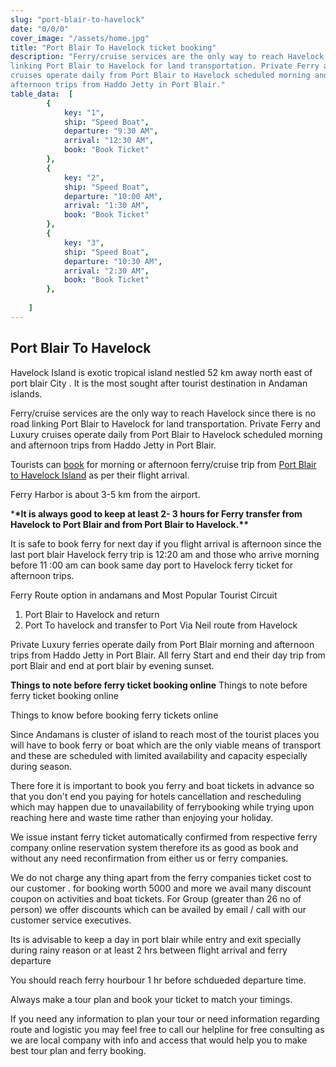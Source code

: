 ```yaml
---
slug: "port-blair-to-havelock"
date: "0/0/0"
cover_image: "/assets/home.jpg"
title: "Port Blair To Havelock ticket booking"
description: "Ferry/cruise services are the only way to reach Havelock since there is no road
linking Port Blair to Havelock for land transportation. Private Ferry and Luxury
cruises operate daily from Port Blair to Havelock scheduled morning and
afternoon trips from Haddo Jetty in Port Blair."
table_data:  [
		{
			key: "1",
			ship: "Speed Boat",
			departure: "9:30 AM",
			arrival: "12:30 AM",
			book: "Book Ticket"
		},
		{
			key: "2",
			ship: "Speed Boat",
			departure: "10:00 AM",
			arrival: "1:30 AM",
			book: "Book Ticket"
		},
		{
			key: "3",
			ship: "Speed Boat",
			departure: "10:30 AM",
			arrival: "2:30 AM",
			book: "Book Ticket"
		},
		
	]
---
```


## Port Blair To Havelock

Havelock Island is exotic tropical island nestled 52 km away north east of port
blair City . It is the most sought after tourist destination in Andaman islands.

Ferry/cruise services are the only way to reach Havelock since there is no road
linking Port Blair to Havelock for land transportation. Private Ferry and Luxury
cruises operate daily from Port Blair to Havelock scheduled morning and
afternoon trips from Haddo Jetty in Port Blair.

Tourists can [book](https://ferrybooking.in/book/ferry-booking.php) for morning
or afternoon ferry/cruise trip from
[Port Blair to Havelock Island](https://ferrybooking.in/book/ferry-booking.php)
as per their flight arrival.

Ferry Harbor is about 3-5 km from the airport.

\***\*It is always good to keep at least 2- 3 hours for Ferry transfer from
Havelock to Port Blair and from Port Blair to Havelock.\*\***

It is safe to book ferry for next day if you flight arrival is afternoon since
the last port blair Havelock ferry trip is 12:20 am and those who arrive morning
before 11 :00 am can book same day port to Havelock ferry ticket for afternoon
trips.

Ferry Route option in andamans and Most Popular Tourist Circuit

1.  Port Blair to Havelock and return
2.  Port To havelock and transfer to Port Via Neil route from Havelock

Private Luxury ferries operate daily from Port Blair morning and afternoon trips
from Haddo Jetty in Port Blair. All ferry Start and end their day trip from port
Blair and end at port blair by evening sunset.

**Things to note before ferry ticket booking online** Things to note before
ferry ticket booking online

Things to know before booking ferry tickets online

Since Andamans is cluster of island to reach most of the tourist places you will
have to book ferry or boat which are the only viable means of transport and
these are scheduled with limited availability and capacity especially during
season.

There fore it is important to book you ferry and boat tickets in advance so that
you don't end you paying for hotels cancellation and rescheduling which may
happen due to unavailability of ferrybooking while trying upon reaching here and
waste time rather than enjoying your holiday.

We issue instant ferry ticket automatically confirmed from respective ferry
company online reservation system therefore its as good as book and without any
need reconfirmation from either us or ferry companies.

We do not charge any thing apart from the ferry companies ticket cost to our
customer . for booking worth 5000 and more we avail many discount coupon on
activities and boat tickets. For Group (greater than 26 no of person) we offer
discounts which can be availed by email / call with our customer service
executives.

Its is advisable to keep a day in port blair while entry and exit specially
during rainy reason or at least 2 hrs between flight arrival and ferry departure

You should reach ferry hourbour 1 hr before schdueded departure time.

Always make a tour plan and book your ticket to match your timings.

If you need any information to plan your tour or need information regarding
route and logistic you may feel free to call our helpline for free consulting as
we are local company with info and access that would help you to make best tour
plan and ferry booking.
